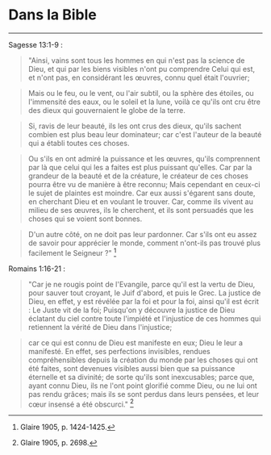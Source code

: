 # Dans la Bible

***

Sagesse 13:1-9 :

>"Ainsi, vains sont tous les hommes en qui n'est pas la science de Dieu, et qui par les biens visibles n'ont pu comprendre Celui qui est, et n'ont pas, en considérant les œuvres, connu quel était l'ouvrier; 

> Mais ou le feu, ou le vent, ou l'air subtil, ou la sphère des étoiles, ou l'immensité des eaux, ou le soleil et la lune, voilà ce qu'ils ont cru être des dieux qui gouvernaient le globe de la terre. 

> Si, ravis de leur beauté, ils les ont crus des dieux, qu'ils sachent combien est plus beau leur dominateur; car c'est l'auteur de la beauté qui a établi toutes ces choses. 

> Ou s'ils en ont admiré la puissance et les œuvres, qu'ils comprennent par là que celui qui les a faites est plus puissant qu'elles. Car par la grandeur de la beauté et de la créature, le créateur de ces choses pourra être vu de manière à être reconnu; Mais cependant en ceux-ci le sujet de plaintes est moindre. Car eux aussi s'égarent sans doute, en cherchant Dieu et en voulant le trouver. Car, comme ils vivent au milieu de ses œuvres, ils le cherchent, et ils sont persuadés que les choses qui se voient sont bonnes. 

> D'un autre côté, on ne doit pas leur pardonner. Car s'ils ont eu assez de savoir pour apprécier le monde, comment n'ont-ils pas trouvé plus facilement le Seigneur ?" [^1]

[^1]: Glaire 1905, p. 1424-1425.

Romains 1:16-21 :

> "Car je ne rougis point de l'Evangile, parce qu'il est la vertu de Dieu, pour sauver tout croyant, le Juif d'abord, et puis le Grec. La justice de Dieu, en effet, y est révélée par la foi et pour la foi, ainsi qu'il est écrit : Le Juste vit de la foi; Puisqu'on y découvre la justice de Dieu éclatant du ciel contre toute l'impiété et l'injustice de ces hommes qui retiennent la vérité de Dieu dans l'injustice; 

> car ce qui est connu de Dieu est manifeste en eux; Dieu le leur a manifesté. En effet, ses perfections invisibles, rendues compréhensibles depuis la création du monde par les choses qui ont été faites, sont devenues visibles aussi bien que sa puissance éternelle et sa divinité; de sorte qu'ils sont inexcusables; parce que, ayant connu Dieu, ils ne l'ont point glorifié comme Dieu, ou ne lui ont pas rendu grâces; mais ils se sont perdus dans leurs pensées, et leur cœur insensé a été obscurci." [^2]

[^2]: Glaire 1905, p. 2698.
